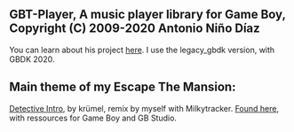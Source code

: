 ## GBT-Player, A music player library for Game Boy, Copyright (C) 2009-2020 Antonio Niño Díaz

You can learn about his project <a href="https://github.com/AntonioND/gbt-player">here</a>.
I use the legacy_gbdk version, with GBDK 2020.

## Main theme of my Escape The Mansion:

<a href="https://github.com/DeerTears/GB-Studio-Community-Assets/tree/master/Music">Detective Intro</a>, by krümel, remix by myself with Milkytracker.
<a href="https://github.com/DeerTears/GB-Studio-Community-Assets">Found here</a>, with ressources for Game Boy and GB Studio.
